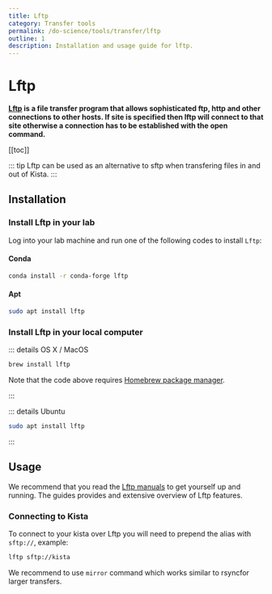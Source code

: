 ```yaml
---
title: Lftp
category: Transfer tools
permalink: /do-science/tools/transfer/lftp
outline: 1
description: Installation and usage guide for lftp.
---
```


# Lftp

**[Lftp](https://linux.die.net/man/1/lftp) is a file transfer program that allows sophisticated ftp, http and other connections to other hosts. If site is specified then lftp will connect to that site otherwise a connection has to be established with the open command.**

[[toc]]

::: tip
  Lftp can be used as an alternative to sftp when transfering files in and out of Kista.
:::

## Installation

### Install Lftp in your lab

Log into your lab machine and run one of the following codes to install `Lftp`: 

#### Conda

```bash
conda install -r conda-forge lftp
```

#### Apt

```bash
sudo apt install lftp
```


### Install Lftp in your local computer


::: details OS X / MacOS

```bash
brew install lftp
```
Note that the code above requires [Homebrew package manager](https://brew.sh/).

:::

::: details Ubuntu

```bash
sudo apt install lftp
```

:::

## Usage

We recommend that you read the [Lftp manuals](https://linux.die.net/man/1/lftp) to get yourself up and running. The guides provides and extensive overview of Lftp features.

### Connecting to Kista

To connect to your kista over Lftp you will need to prepend the alias with `sftp://`, example:

```bash
lftp sftp://kista
```

We recommend to use `mirror` command which works similar to rsyncfor larger transfers.



